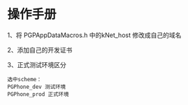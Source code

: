 # 操作手册

1、将 PGPAppDataMacros.h 中的kNet_host 修改成自己的域名

2、添加自己的开发证书

3、正式测试环境区分 
```
选中scheme：
PGPhone_dev 测试环境
PGPhone_prod 正式环境
```